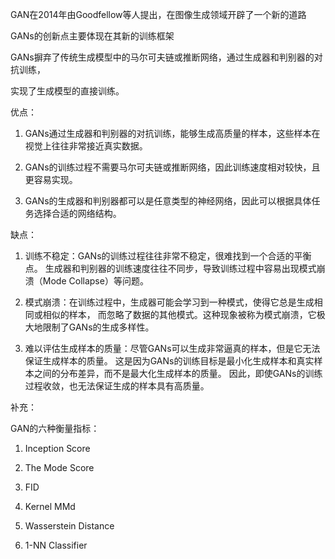 GAN在2014年由Goodfellow等人提出，在图像生成领域开辟了一个新的道路

GANs的创新点主要体现在其新的训练框架

GANs摒弃了传统生成模型中的马尔可夫链或推断网络，通过生成器和判别器的对抗训练，

实现了生成模型的直接训练。

优点：

  1. GANs通过生成器和判别器的对抗训练，能够生成高质量的样本，这些样本在视觉上往往非常接近真实数据。

  2. GANs的训练过程不需要马尔可夫链或推断网络，因此训练速度相对较快，且更容易实现。

  3. GANs的生成器和判别器都可以是任意类型的神经网络，因此可以根据具体任务选择合适的网络结构。

缺点：

  1. 训练不稳定：GANs的训练过程往往非常不稳定，很难找到一个合适的平衡点。
     生成器和判别器的训练速度往往不同步，导致训练过程中容易出现模式崩溃（Mode Collapse）等问题。

  2. 模式崩溃：在训练过程中，生成器可能会学习到一种模式，使得它总是生成相同或相似的样本，
     而忽略了数据的其他模式。这种现象被称为模式崩溃，它极大地限制了GANs的生成多样性。

  3. 难以评估生成样本的质量：尽管GANs可以生成非常逼真的样本，但是它无法保证生成样本的质量。
     这是因为GANs的训练目标是最小化生成样本和真实样本之间的分布差异，而不是最大化生成样本的质量。
     因此，即使GANs的训练过程收敛，也无法保证生成的样本具有高质量。

补充：

GAN的六种衡量指标：

1. Inception Score

2. The Mode Score

3. FID

4. Kernel MMd

5. Wasserstein Distance

6. 1-NN Classifier
